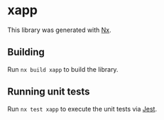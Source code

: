 # xapp

This library was generated with [Nx](https://nx.dev).

## Building

Run `nx build xapp` to build the library.

## Running unit tests

Run `nx test xapp` to execute the unit tests via [Jest](https://jestjs.io).
